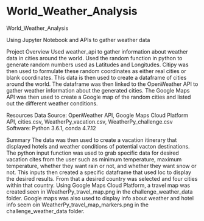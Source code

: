 # World_Weather_Analysis

World_Weather_Analysis

Using Jupyter Notebook and APIs to gather weather data

Project Overview
Used weather_api to gather information about weather data in cities around the world.
Used the random function in python to generate random numbers used as Latitudes and Longitudes.
Citipy was then used to formulate these random coordinates as either real cities or blank coordinates.
This data is then used to create a dataframe of cities around the world.
The dataframe was then linked to the OpenWeather API to gather weather information about the generated cities.
The Google Maps API was then used to create a Google map of the random cities and listed out the different weather conditions.

Resources
Data Source: OpenWeather API, Google Maps Cloud Platform API, cities.csv, WeatherPy_vacation.csv, WeatherPy_challenge.csv
Software: Python 3.6.1, conda 4.7.12

Summary
The data was then used to create a vacation itinerary that displayed hotels and weather conditions of potential vacton destinations.
The python input function was used to grab specific data for desired vacation cites from the user such as minimum temperature, maximum temperature, whether they want rain or not, and whether they want snow or not.
This inputs then created a specific dataframe that used loc to display the desired results.
From that a desired country was selected and four cities within that country.
Using Google Maps Cloud Platform, a travel map was created seen in WeatherPy_travel_map.png in the challenge_weather_data folder.
Google maps was also used to display info about weather and hotel info seem oin WeatherPy_travel_map_markers.png in the challenge_weather_data folder.